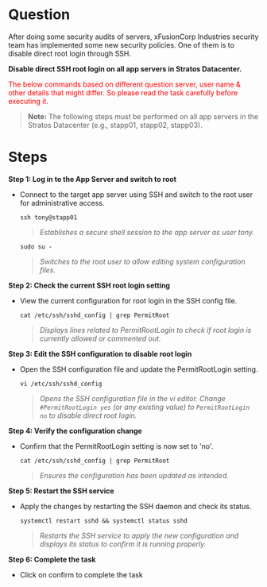 # Question
After doing some security audits of servers, xFusionCorp Industries security team has implemented some new security policies. One of them is to disable direct root login through SSH.

**Disable direct SSH root login on all app servers in Stratos Datacenter.**

<span style="color: red;">The below commands based on different question server, user name & other details that might differ. So please read the task carefully before executing it. </span>

> **Note:** The following steps must be performed on all app servers in the Stratos Datacenter (e.g., stapp01, stapp02, stapp03).

# Steps

**Step 1: Log in to the App Server and switch to root**
- Connect to the target app server using SSH and switch to the root user for administrative access.
  ```
  ssh tony@stapp01
  ```
  > *Establishes a secure shell session to the app server as user tony.*
  ```
  sudo su -
  ```
  > *Switches to the root user to allow editing system configuration files.*

**Step 2: Check the current SSH root login setting**
- View the current configuration for root login in the SSH config file.
  ```
  cat /etc/ssh/sshd_config | grep PermitRoot
  ```
  > *Displays lines related to PermitRootLogin to check if root login is currently allowed or commented out.*

**Step 3: Edit the SSH configuration to disable root login**
- Open the SSH configuration file and update the PermitRootLogin setting.
  ```
  vi /etc/ssh/sshd_config
  ```
  > *Opens the SSH configuration file in the vi editor. Change `#PermitRootLogin yes` (or any existing value) to `PermitRootLogin no` to disable direct root login.*

**Step 4: Verify the configuration change**
- Confirm that the PermitRootLogin setting is now set to 'no'.
  ```
  cat /etc/ssh/sshd_config | grep PermitRoot
  ```
  > *Ensures the configuration has been updated as intended.*

**Step 5: Restart the SSH service**
- Apply the changes by restarting the SSH daemon and check its status.
  ```
  systemctl restart sshd && systemctl status sshd
  ```
  > *Restarts the SSH service to apply the new configuration and displays its status to confirm it is running properly.*

**Step 6: Complete the task**
- Click on confirm to complete the task